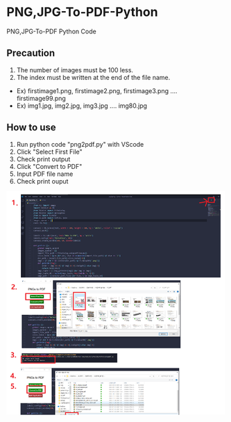 # PNG,JPG-To-PDF-Python
PNG,JPG-To-PDF Python Code 

## Precaution
1. The number of images must be 100 less.
2. The index must be written at the end of the file name.
  - Ex) firstimage1.png, firstimage2.png, firstimage3.png  .... firstimage99.png
  - Ex) img1.jpg, img2.jpg, img3.jpg  .... img80.jpg

## How to use
1. Run python code "png2pdf.py" with VScode
2. Click "Select First File"
3. Check print output
4. Click "Convert to PDF"
5. Input PDF file name
6. Check print ouput

![img](https://github.com/junha1125/Imgaes_For_GitBlog/blob/master/2021-1/pngtopdf.png?raw=true)

